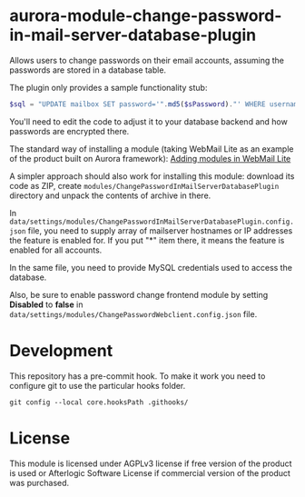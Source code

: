# aurora-module-change-password-in-mail-server-database-plugin
Allows users to change passwords on their email accounts, assuming the passwords are stored in a database table.

The plugin only provides a sample functionality stub:

```php
$sql = "UPDATE mailbox SET password='".md5($sPassword)."' WHERE username='".$oAccount->IncomingLogin."'";
```

You'll need to edit the code to adjust it to your database backend and how passwords are encrypted there.

The standard way of installing a module (taking WebMail Lite as an example of the product built on Aurora framework): [Adding modules in WebMail Lite](https://afterlogic.com/docs/webmail-lite-8/installation/adding-modules)

A simpler approach should also work for installing this module: download its code as ZIP, create `modules/ChangePasswordInMailServerDatabasePlugin` directory and unpack the contents of archive in there.

In `data/settings/modules/ChangePasswordInMailServerDatabasePlugin.config.json` file, you need to supply array of mailserver hostnames or IP addresses the feature is enabled for. If you put "*" item there, it means the feature is enabled for all accounts.

In the same file, you need to provide MySQL credentials used to access the database.

Also, be sure to enable password change frontend module by setting **Disabled** to **false** in `data/settings/modules/ChangePasswordWebclient.config.json` file.

# Development
This repository has a pre-commit hook. To make it work you need to configure git to use the particular hooks folder.

`git config --local core.hooksPath .githooks/`

# License
This module is licensed under AGPLv3 license if free version of the product is used or Afterlogic Software License if commercial version of the product was purchased. 
